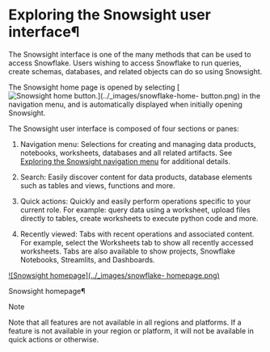 # Exploring the Snowsight user interface¶

The Snowsight interface is one of the many methods that can be used to access
Snowflake. Users wishing to access Snowflake to run queries, create schemas,
databases, and related objects can do so using Snowsight.

The Snowsight home page is opened by selecting [![Snowsight home
button.](../_images/snowflake-home-button.png)](../_images/snowflake-home-
button.png) in the navigation menu, and is automatically displayed when
initially opening Snowsight.

The Snowsight user interface is composed of four sections or panes:

  1. Navigation menu: Selections for creating and managing data products, notebooks, worksheets, databases and all related artifacts. See [Exploring the Snowsight navigation menu](ui-snowsight-navigation) for additional details.

  2. Search: Easily discover content for data products, database elements such as tables and views, functions and more.

  3. Quick actions: Quickly and easily perform operations specific to your current role. For example: query data using a worksheet, upload files directly to tables, create worksheets to execute python code and more.

  4. Recently viewed: Tabs with recent operations and associated content. For example, select the Worksheets tab to show all recently accessed worksheets. Tabs are also available to show projects, Snowflake Notebooks, Streamlits, and Dashboards.

[![Snowsight homepage](../_images/snowflake-
homepage.png)](../_images/snowflake-homepage.png)

Snowsight homepage¶

Note

Note that all features are not available in all regions and platforms. If a
feature is not available in your region or platform, it will not be available
in quick actions or otherwise.

